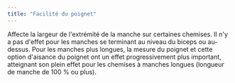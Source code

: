 ```yaml
---
title: "Facilité du poignet"
---
```


Affecte la largeur de l'extrémité de la manche sur certaines chemises. Il n'y a pas d'effet pour les manches se terminant au niveau du biceps ou au-dessus. Pour les manches plus longues, la mesure du poignet et cette option d'aisance du poignet ont un effet progressivement plus important, atteignant son plein effet pour les chemises à manches longues (longueur de manche de 100 % ou plus).

